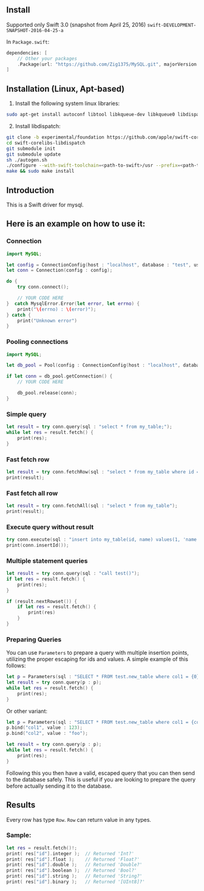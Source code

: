 ## Install

Supported only Swift 3.0 (snapshot from April 25, 2016) `swift-DEVELOPMENT-SNAPSHOT-2016-04-25-a`

In `Package.swift`:
```swift
dependencies: [
    // Other your packages
    .Package(url: "https://github.com/Zig1375/MySQL.git", majorVersion: 1)
]
```


## Installation (Linux, Apt-based)

1. Install the following system linux libraries:

```sh
sudo apt-get install autoconf libtool libkqueue-dev libkqueue0 libdispatch-dev libdispatch0 libhttp-parser-dev libcurl4-openssl-dev libhiredis-dev libbsd-dev
```

2. Install libdispatch:
```sh
git clone -b experimental/foundation https://github.com/apple/swift-corelibs-libdispatch.git
cd swift-corelibs-libdispatch
git submodule init
git submodule update
sh ./autogen.sh
./configure --with-swift-toolchain=<path-to-swift>/usr --prefix=<path-to-swift>/usr
make && sudo make install
```



## Introduction

This is a Swift driver for mysql.

## Here is an example on how to use it:

### Connection

```swift
import MySQL;

let config = ConnectionConfig(host : "localhost", database : "test", user : "root", password : "1234567");
let conn = Connection(config : config);

do {
    try conn.connect();

    // YOUR CODE HERE
}  catch MysqlError.Error(let error, let errno) {
    print("\(errno) : \(error)");
} catch {
    print("Unknown error")
}
```


### Pooling connections
```swift
import MySQL;

let db_pool = Pool(config : ConnectionConfig(host : "localhost", database : "test", user : "root", password : "1234567"), connectionLimit : 100);

if let conn = db_pool.getConnection() {
    // YOUR CODE HERE

    db_pool.release(conn);
}
```


### Simple query

```swift
let result = try conn.query(sql : "select * from my_table;");
while let res = result.fetch() {
    print(res);
}
```

### Fast fetch row

```swift
let result = try conn.fetchRow(sql : "select * from my_table where id = 1");  // Returned 'Row?'
print(result);
```

### Fast fetch all row

```swift
let result = try conn.fetchAll(sql : "select * from my_table");               // Returned '[Row]'
print(result);
```

### Execute query without result

```swift
try conn.execute(sql : "insert into my_table(id, name) values(1, 'name')");
print(conn.insertId());
```

### Multiple statement queries
```swift
let result = try conn.query(sql : "call test()");
if let res = result.fetch() {
    print(res);
}

if (result.nextRowset()) {
    if let res = result.fetch() {
        print(res)
    }
}
```

### Preparing Queries
You can use `Parameters` to prepare a query with multiple insertion points, utilizing the proper escaping for ids and values. A simple example of this follows:

```swift
let p = Parameters(sql : "SELECT * FROM test.new_table where col1 = {0} and col2 = {1};", values : ["foo", "bar"]);
let result = try conn.query(p : p);
while let res = result.fetch() {
    print(res);
}
```

Or other variant:

```swift
let p = Parameters(sql : "SELECT * FROM test.new_table where col1 = {col1} and col2 = {col2};");
p.bind("col1", value : 123);
p.bind("col2", value : "foo");

let result = try conn.query(p : p);
while let res = result.fetch() {
    print(res);
}
```

Following this you then have a valid, escaped query that you can then send to the database safely. This is useful if you are looking to prepare the query before actually sending it to the database.


## Results

Every row has type `Row`.
`Row` can return value in any types.

### Sample:
```swift
let res = result.fetch()!;
print( res["id"].integer );  // Returned 'Int?'
print( res["id"].float );    // Returned 'Float?'
print( res["id"].double );   // Returned 'Double?'
print( res["id"].boolean );  // Returned 'Bool?'
print( res["id"].string );   // Returned 'String?'
print( res["id"].binary );   // Returned '[UInt8]?'
```
